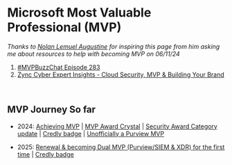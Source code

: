 <h1>Microsoft Most Valuable Professional (MVP)</h1>

*Thanks to [Nolan Lemuel Augustine]([https://www.linkedin.com/in/gauraverse/](https://www.linkedin.com/in/nolanaugustine/)) for inspiring this page from him asking me about resources to help with becoming MVP on 06/11/24*

1. [#MVPBuzzChat Episode 283](https://youtu.be/8_tnQfU31gs)
2. [Zync Cyber Expert Insights - Cloud Security, MVP & Building Your Brand](https://youtu.be/-pe-fDSo7H8) 

<br>

<h2>MVP Journey So far</h2>

* 2024: [Achieving MVP](https://www.linkedin.com/feed/update/urn:li:activity:7224878789258866689/) | [MVP Award Crystal](https://www.linkedin.com/feed/update/urn:li:activity:7234115050158854144/) | [Security Award Category update](https://www.linkedin.com/feed/update/urn:li:activity:7236839336384606209/) | [Credly badge](https://www.linkedin.com/feed/update/urn:li:activity:7244023663035826178/) | [Unofficially a Purview MVP](https://www.linkedin.com/feed/update/urn:li:activity:7253680060249862144/)

* 2025: [Renewal & becoming Dual MVP (Purview/SIEM & XDR) for the first time](https://www.linkedin.com/feed/update/urn:li:activity:7349097205422530561/) | [Credly badge](https://www.linkedin.com/feed/update/urn:li:activity:7361810695165734912/)
